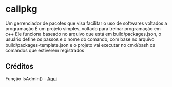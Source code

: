 # callpkg
Um gerrenciador de pacotes que visa facilitar o uso de softwares voltados a programação
É um projeto simples, voltado para treinar programação em c++
Ele funciona baseado no arquivo que está em build/packages.json, o usuário define os passos e o nome do comando, com base no arquivo build/packages-template.json e o projeto vai executar no cmd/bash os comandos que estiverem registrados

## Créditos

Função IsAdmin() - [Aqui](https://www.codeproject.com/Questions/544981/IsplusProcessplusRunningplusasplusAdministrator)
